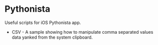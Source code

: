 Pythonista
==========

Useful scripts for iOS Pythonista app.

- CSV - A sample showing how to manipulate comma separated values data yanked from the system clipboard.
